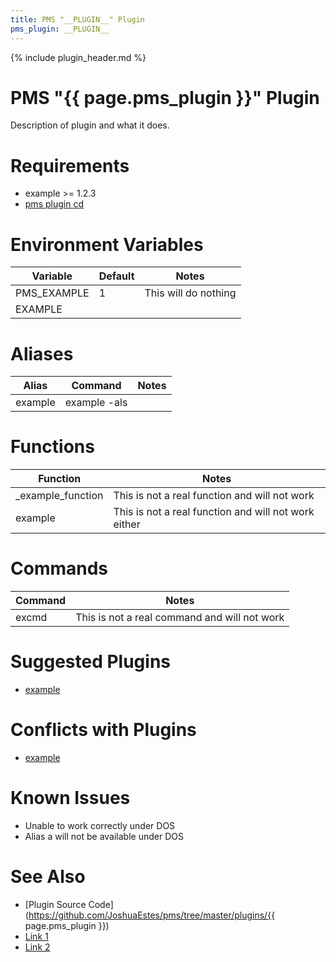 ```yaml
---
title: PMS "__PLUGIN__" Plugin
pms_plugin: __PLUGIN__
---
```

{% include plugin_header.md %}

# PMS "{{ page.pms_plugin }}" Plugin
Description of plugin and what it does.

# Requirements
<!-- Can Remove Section if no requirements -->
<!--
    Requirements are other plugins, system binaries, etc.
-->
* example >= 1.2.3
* [pms plugin cd](/pms/plugins/cd.html)

# Environment Variables
<!-- Can remove section if no requirements -->
<!-- set in plugin "env" file -->
<table>
  <thead>
    <tr>
      <th>Variable</th>
      <th>Default</th>
      <th>Notes</th>
    </tr>
  </thead>
  <tbody>
    <tr>
      <td>PMS_EXAMPLE</td>
      <td>1</td>
      <td>This will do nothing</td>
    </tr>
    <tr>
      <td>EXAMPLE</td>
      <td></td>
      <td></td>
    </tr>
  </tbody>
</table>

# Aliases
<!-- Can remove section if no aliases -->
<table>
  <thead>
    <tr>
      <th>Alias</th>
      <th>Command</th>
      <th>Notes</th>
    </tr>
  </thead>
  <tbody>
    <tr>
      <td>example</td>
      <td>example -als</td>
      <td></td>
    </tr>
  </tbody>
</table>

# Functions
<!-- Can remove section if no aliases -->
<!--
    If your plugin provides "private" use functions that are used in other
    plugins, they can be excluded here. HOWEVER they need to be documented in
    the developer docs
-->
<table>
  <thead>
    <tr>
      <th>Function</th>
      <th>Notes</th>
    </tr>
  </thead>
  <tbody>
    <tr>
      <td>_example_function</td>
      <td>This is not a real function and will not work</td>
    </tr>
    <tr>
      <td>example</td>
      <td>This is not a real function and will not work either</td>
    </tr>
  </tbody>
</table>

# Commands
<!-- Can remove section if no commands -->
<table>
  <thead>
    <tr>
      <th>Command</th>
      <th>Notes</th>
    </tr>
  </thead>
  <tbody>
    <tr>
      <td>excmd</td>
      <td>This is not a real command and will not work</td>
    </tr>
  </tbody>
</table>

# Suggested Plugins
<!-- Can remove section -->
<!--
    If this plugin pairs well with another plugin, let users know
-->
* [example](/pms/plugins/example.html)

# Conflicts with Plugins
<!-- Can remove section -->
* [example](/pms/plugins/example.html)

# Known Issues
<!-- Can remove section -->
* Unable to work correctly under DOS
* Alias a will not be available under DOS

# See Also
* [Plugin Source Code](https://github.com/JoshuaEstes/pms/tree/master/plugins/{{ page.pms_plugin }})
* [Link 1](/pms)
* [Link 2](/pms)
